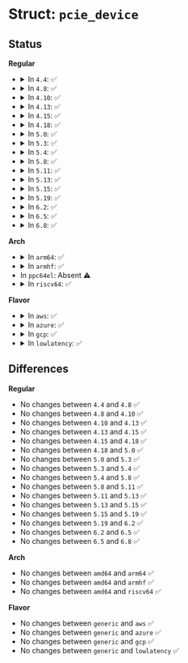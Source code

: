 # Struct: <code>pcie_device</code>

## Status
<b>Regular</b>
<ul>
<li>
<details>
<summary>In <code>4.4</code>: ✅</summary>

```c
struct pcie_device {
    int irq;
    struct pci_dev *port;
    u32 service;
    void *priv_data;
    struct device device;
};
```
</details>
</li>
<li>
<details>
<summary>In <code>4.8</code>: ✅</summary>

```c
struct pcie_device {
    int irq;
    struct pci_dev *port;
    u32 service;
    void *priv_data;
    struct device device;
};
```
</details>
</li>
<li>
<details>
<summary>In <code>4.10</code>: ✅</summary>

```c
struct pcie_device {
    int irq;
    struct pci_dev *port;
    u32 service;
    void *priv_data;
    struct device device;
};
```
</details>
</li>
<li>
<details>
<summary>In <code>4.13</code>: ✅</summary>

```c
struct pcie_device {
    int irq;
    struct pci_dev *port;
    u32 service;
    void *priv_data;
    struct device device;
};
```
</details>
</li>
<li>
<details>
<summary>In <code>4.15</code>: ✅</summary>

```c
struct pcie_device {
    int irq;
    struct pci_dev *port;
    u32 service;
    void *priv_data;
    struct device device;
};
```
</details>
</li>
<li>
<details>
<summary>In <code>4.18</code>: ✅</summary>

```c
struct pcie_device {
    int irq;
    struct pci_dev *port;
    u32 service;
    void *priv_data;
    struct device device;
};
```
</details>
</li>
<li>
<details>
<summary>In <code>5.0</code>: ✅</summary>

```c
struct pcie_device {
    int irq;
    struct pci_dev *port;
    u32 service;
    void *priv_data;
    struct device device;
};
```
</details>
</li>
<li>
<details>
<summary>In <code>5.3</code>: ✅</summary>

```c
struct pcie_device {
    int irq;
    struct pci_dev *port;
    u32 service;
    void *priv_data;
    struct device device;
};
```
</details>
</li>
<li>
<details>
<summary>In <code>5.4</code>: ✅</summary>

```c
struct pcie_device {
    int irq;
    struct pci_dev *port;
    u32 service;
    void *priv_data;
    struct device device;
};
```
</details>
</li>
<li>
<details>
<summary>In <code>5.8</code>: ✅</summary>

```c
struct pcie_device {
    int irq;
    struct pci_dev *port;
    u32 service;
    void *priv_data;
    struct device device;
};
```
</details>
</li>
<li>
<details>
<summary>In <code>5.11</code>: ✅</summary>

```c
struct pcie_device {
    int irq;
    struct pci_dev *port;
    u32 service;
    void *priv_data;
    struct device device;
};
```
</details>
</li>
<li>
<details>
<summary>In <code>5.13</code>: ✅</summary>

```c
struct pcie_device {
    int irq;
    struct pci_dev *port;
    u32 service;
    void *priv_data;
    struct device device;
};
```
</details>
</li>
<li>
<details>
<summary>In <code>5.15</code>: ✅</summary>

```c
struct pcie_device {
    int irq;
    struct pci_dev *port;
    u32 service;
    void *priv_data;
    struct device device;
};
```
</details>
</li>
<li>
<details>
<summary>In <code>5.19</code>: ✅</summary>

```c
struct pcie_device {
    int irq;
    struct pci_dev *port;
    u32 service;
    void *priv_data;
    struct device device;
};
```
</details>
</li>
<li>
<details>
<summary>In <code>6.2</code>: ✅</summary>

```c
struct pcie_device {
    int irq;
    struct pci_dev *port;
    u32 service;
    void *priv_data;
    struct device device;
};
```
</details>
</li>
<li>
<details>
<summary>In <code>6.5</code>: ✅</summary>

```c
struct pcie_device {
    int irq;
    struct pci_dev *port;
    u32 service;
    void *priv_data;
    struct device device;
};
```
</details>
</li>
<li>
<details>
<summary>In <code>6.8</code>: ✅</summary>

```c
struct pcie_device {
    int irq;
    struct pci_dev *port;
    u32 service;
    void *priv_data;
    struct device device;
};
```
</details>
</li>
</ul>
<b>Arch</b>
<ul>
<li>
<details>
<summary>In <code>arm64</code>: ✅</summary>

```c
struct pcie_device {
    int irq;
    struct pci_dev *port;
    u32 service;
    void *priv_data;
    struct device device;
};
```
</details>
</li>
<li>
<details>
<summary>In <code>armhf</code>: ✅</summary>

```c
struct pcie_device {
    int irq;
    struct pci_dev *port;
    u32 service;
    void *priv_data;
    struct device device;
};
```
</details>
</li>
<li>
In <code>ppc64el</code>: Absent ⚠️
</li>
<li>
<details>
<summary>In <code>riscv64</code>: ✅</summary>

```c
struct pcie_device {
    int irq;
    struct pci_dev *port;
    u32 service;
    void *priv_data;
    struct device device;
};
```
</details>
</li>
</ul>
<b>Flavor</b>
<ul>
<li>
<details>
<summary>In <code>aws</code>: ✅</summary>

```c
struct pcie_device {
    int irq;
    struct pci_dev *port;
    u32 service;
    void *priv_data;
    struct device device;
};
```
</details>
</li>
<li>
<details>
<summary>In <code>azure</code>: ✅</summary>

```c
struct pcie_device {
    int irq;
    struct pci_dev *port;
    u32 service;
    void *priv_data;
    struct device device;
};
```
</details>
</li>
<li>
<details>
<summary>In <code>gcp</code>: ✅</summary>

```c
struct pcie_device {
    int irq;
    struct pci_dev *port;
    u32 service;
    void *priv_data;
    struct device device;
};
```
</details>
</li>
<li>
<details>
<summary>In <code>lowlatency</code>: ✅</summary>

```c
struct pcie_device {
    int irq;
    struct pci_dev *port;
    u32 service;
    void *priv_data;
    struct device device;
};
```
</details>
</li>
</ul>

## Differences
<b>Regular</b>
<ul>
<li>
No changes between <code>4.4</code> and <code>4.8</code> ✅
</li>
<li>
No changes between <code>4.8</code> and <code>4.10</code> ✅
</li>
<li>
No changes between <code>4.10</code> and <code>4.13</code> ✅
</li>
<li>
No changes between <code>4.13</code> and <code>4.15</code> ✅
</li>
<li>
No changes between <code>4.15</code> and <code>4.18</code> ✅
</li>
<li>
No changes between <code>4.18</code> and <code>5.0</code> ✅
</li>
<li>
No changes between <code>5.0</code> and <code>5.3</code> ✅
</li>
<li>
No changes between <code>5.3</code> and <code>5.4</code> ✅
</li>
<li>
No changes between <code>5.4</code> and <code>5.8</code> ✅
</li>
<li>
No changes between <code>5.8</code> and <code>5.11</code> ✅
</li>
<li>
No changes between <code>5.11</code> and <code>5.13</code> ✅
</li>
<li>
No changes between <code>5.13</code> and <code>5.15</code> ✅
</li>
<li>
No changes between <code>5.15</code> and <code>5.19</code> ✅
</li>
<li>
No changes between <code>5.19</code> and <code>6.2</code> ✅
</li>
<li>
No changes between <code>6.2</code> and <code>6.5</code> ✅
</li>
<li>
No changes between <code>6.5</code> and <code>6.8</code> ✅
</li>
</ul>
<b>Arch</b>
<ul>
<li>
No changes between <code>amd64</code> and <code>arm64</code> ✅
</li>
<li>
No changes between <code>amd64</code> and <code>armhf</code> ✅
</li>
<li>
No changes between <code>amd64</code> and <code>riscv64</code> ✅
</li>
</ul>
<b>Flavor</b>
<ul>
<li>
No changes between <code>generic</code> and <code>aws</code> ✅
</li>
<li>
No changes between <code>generic</code> and <code>azure</code> ✅
</li>
<li>
No changes between <code>generic</code> and <code>gcp</code> ✅
</li>
<li>
No changes between <code>generic</code> and <code>lowlatency</code> ✅
</li>
</ul>
